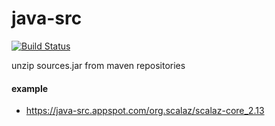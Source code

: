 # java-src

[![Build Status](https://travis-ci.org/xuwei-k/java-src.svg?branch=master)](https://travis-ci.org/xuwei-k/java-src)

unzip sources.jar from maven repositories

#### example

- <https://java-src.appspot.com/org.scalaz/scalaz-core_2.13>
